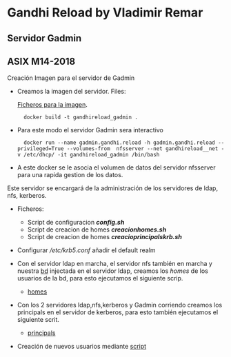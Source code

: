 # Gandhi Reload by Vladimir Remar
## Servidor Gadmin
## ASIX  M14-2018

Creación Imagen para el servidor de Gadmin

- Creamos la imagen del servidor. Files:

	[Ficheros para la imagen](https://gitlab.com/vladimir-remar/Gandhi.Reload/tree/master/Documentacion/ModoBasico/ServerGandhi).

		docker build -t gandhireload_gadmin .

- Para este modo el servidor Gadmin sera interactivo

		docker run --name gadmin.gandhi.reload -h gadmin.gandhi.reload --privileged=True --volumes-from  nfsserver --net gandhireload__net -v /etc/dhcp/ -it gandhireload_gadmin /bin/bash

- A este docker se le asocia el volumen de datos del servidor nfsserver 
para una rapida gestion de los datos.

Este servidor se encargará de la administración de los servidores de
ldap, nfs, kerberos.

- Ficheros: 

	- Script de configuracion ***config.sh***
	- Script de creacion de homes ***creacionhomes.sh***
	- Script de creacion de homes ***creacioprincipalskrb.sh***

- Configurar */etc/krb5.conf* añadir el default realm

- Con el servidor ldap en marcha, el servidor nfs también en marcha y 
nuestra [bd](https://gitlab.com/vladimir-remar/Gandhi.Reload/blob/master/Documentacion/ModoBasico/ServerLdap/all-uid-edt.ldif)
injectada en el servidor ldap, creamos los *homes* de los usuarios de la bd, 
para esto ejecutamos el siguiente scrip.

	- [homes](https://gitlab.com/vladimir-remar/Gandhi.Reload/blob/master/Documentacion/ModoBasico/ServerGadmin/Herramientas_de_administracion/creacionhomes.sh)

- Con los 2 servidores ldap,nfs,kerberos y Gadmin corriendo creamos los principals
en el servidor de kerberos, para esto también ejecutamos el siguiente 
scrit.

	- [principals](https://gitlab.com/vladimir-remar/Gandhi.Reload/blob/master/Documentacion/ModoBasico/ServerGadmin/Herramientas_de_administracion/creacioprincipalskrb.sh)

- Creación de nuevos usuarios mediante [script](https://gitlab.com/vladimir-remar/Gandhi.Reload/blob/master/Documentacion/ModoBasico/ServerGadmin/Herramientas_de_administracion/add_users.py)